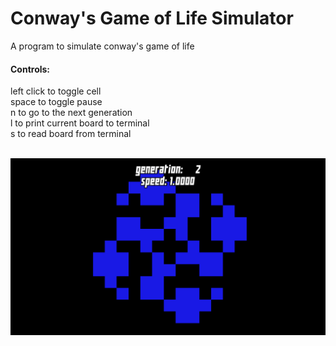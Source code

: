 <h1>Conway's Game of Life Simulator</h1>
A program to simulate conway's game of life
<h4>Controls:</h4>
left click to toggle cell<br>
space to toggle pause<br>
n to go to the next generation<br>
l to print current board to terminal<br>
s to read board from terminal<br><br>

![](screenshot.png)
